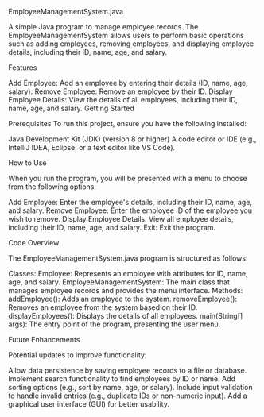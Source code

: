 EmployeeManagementSystem.java

A simple Java program to manage employee records. The EmployeeManagementSystem allows users to perform basic operations such as adding employees, removing employees, and displaying employee details, including their ID, name, age, and salary.

Features

Add Employee: Add an employee by entering their details (ID, name, age, salary).
Remove Employee: Remove an employee by their ID.
Display Employee Details: View the details of all employees, including their ID, name, age, and salary.
Getting Started

Prerequisites
To run this project, ensure you have the following installed:

Java Development Kit (JDK) (version 8 or higher)
A code editor or IDE (e.g., IntelliJ IDEA, Eclipse, or a text editor like VS Code).

How to Use

When you run the program, you will be presented with a menu to choose from the following options:

Add Employee:
Enter the employee's details, including their ID, name, age, and salary.
Remove Employee:
Enter the employee ID of the employee you wish to remove.
Display Employee Details:
View all employee details, including their ID, name, age, and salary.
Exit:
Exit the program.

Code Overview

The EmployeeManagementSystem.java program is structured as follows:

Classes:
Employee: Represents an employee with attributes for ID, name, age, and salary.
EmployeeManagementSystem: The main class that manages employee records and provides the menu interface.
Methods:
addEmployee(): Adds an employee to the system.
removeEmployee(): Removes an employee from the system based on their ID.
displayEmployees(): Displays the details of all employees.
main(String[] args): The entry point of the program, presenting the user menu.

Future Enhancements

Potential updates to improve functionality:

Allow data persistence by saving employee records to a file or database.
Implement search functionality to find employees by ID or name.
Add sorting options (e.g., sort by name, age, or salary).
Include input validation to handle invalid entries (e.g., duplicate IDs or non-numeric input).
Add a graphical user interface (GUI) for better usability.

